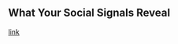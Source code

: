 ## What Your Social Signals Reveal

[link](https://www.psychologytoday.com/intl/blog/after-service/202102/what-your-social-signals-reveal)

